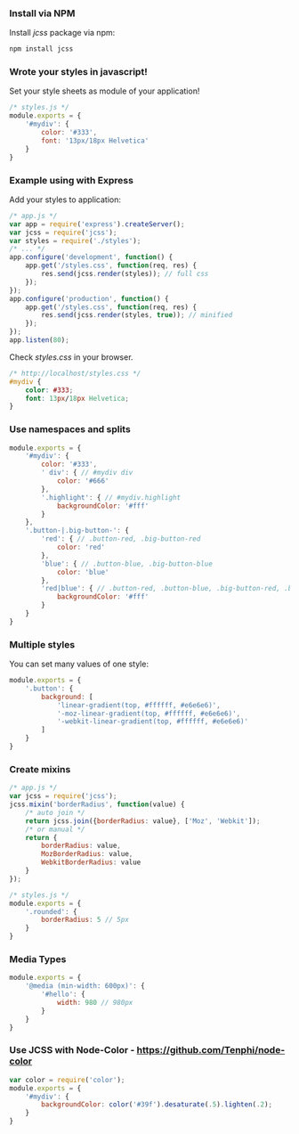 ### Install via NPM
Install *jcss* package via npm:

```bash
npm install jcss
```

### Wrote your styles in javascript!
Set your style sheets as module of your application!

```javascript
/* styles.js */
module.exports = {
    '#mydiv': {
        color: '#333',
        font: '13px/18px Helvetica'
    }
}
```

### Example using with Express
Add your styles to application:

```javascript
/* app.js */
var app = require('express').createServer();
var jcss = require('jcss');
var styles = require('./styles');
/* ... */
app.configure('development', function() {
    app.get('/styles.css', function(req, res) {
        res.send(jcss.render(styles)); // full css
    });
});
app.configure('production', function() {
    app.get('/styles.css', function(req, res) {
        res.send(jcss.render(styles, true)); // minified
    });
});
app.listen(80);
```

Check *styles.css* in your browser.

```css
/* http://localhost/styles.css */
#mydiv {
    color: #333;
    font: 13px/18px Helvetica;
}
```

### Use namespaces and splits

```javascript
module.exports = {
    '#mydiv': {
        color: '#333',
        ' div': { // #mydiv div
            color: '#666'
        },
        '.highlight': { // #mydiv.highlight
            backgroundColor: '#fff'
        }
    },
    '.button-|.big-button-': {
        'red': { // .button-red, .big-button-red
            color: 'red'
        },
        'blue': { // .button-blue, .big-button-blue
            color: 'blue'
        },
        'red|blue': { // .button-red, .button-blue, .big-button-red, .big-button-blue
            backgroundColor: '#fff'
        }
    }
}
```

### Multiple styles
You can set many values of one style:

```javascript
module.exports = {
    '.button': {
        background: [
            'linear-gradient(top, #ffffff, #e6e6e6)',
            '-moz-linear-gradient(top, #ffffff, #e6e6e6)',
            '-webkit-linear-gradient(top, #ffffff, #e6e6e6)'
        ]
    }
}
```

### Create mixins

```javascript
/* app.js */
var jcss = require('jcss');
jcss.mixin('borderRadius', function(value) {
    /* auto join */
    return jcss.join({borderRadius: value}, ['Moz', 'Webkit']);
    /* or manual */
    return {
        borderRadius: value,
        MozBorderRadius: value,
        WebkitBorderRadius: value
    }
});

/* styles.js */
module.exports = {
    '.rounded': {
        borderRadius: 5 // 5px
    }
}
```

### Media Types

```javascript
module.exports = {
    '@media (min-width: 600px)': {
        '#hello': {
            width: 980 // 980px
        }
    }
}
```

### Use JCSS with Node-Color - https://github.com/Tenphi/node-color

```javascript
var color = require('color');
module.exports = {
    '#mydiv': {
        backgroundColor: color('#39f').desaturate(.5).lighten(.2);
    }
}
```